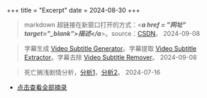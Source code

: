 +++
title = "Excerpt"
date = 2024-08-30
+++

> markdown 超链接在新窗口打开的方式：<***a href = "网址" target="_blank">描述</a***>。source：<a href = "https://blog.csdn.net/jingbin_/article/details/53075086">CSDN</a>。  2024-09-08

> 字幕生成 [Video Subtitle Generator](https://github.com/YaoFANGUK/video-subtitle-generator)。字幕提取 [Video Subtitle Extractor](https://github.com/YaoFANGUK/video-subtitle-extractor)。字幕去除 [Video Subtitle Remover](https://github.com/YaoFANGUK/video-subtitle-remover/tree/main)。    2024-09-08

> 死亡搁浅剧情分析，[分析1](https://www.bilibili.com/video/BV19B4y1n7jE/?spm_id_from=333.999.0.0&vd_source=174b189b0a6353093f9f16b62575a061)，[分析2](https://www.bilibili.com/video/BV1tV4y1i7Zo/?spm_id_from=333.999.list.card_archive.click&vd_source=174b189b0a6353093f9f16b62575a061)。    2024-07-16

- [点击查看全部摘录](/resource/resource-all/)